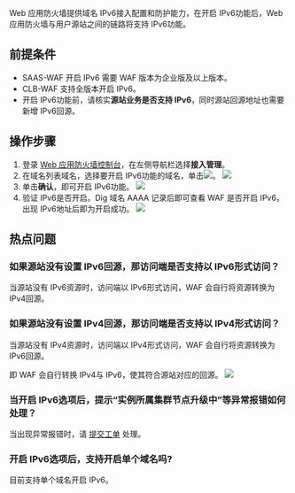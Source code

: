 Web 应用防火墙提供域名 IPv6接入配置和防护能力，在开启 IPv6功能后，Web 应用防火墙与用户源站之间的链路将支持 IPv6功能。

## 前提条件
- SAAS-WAF 开启 IPv6 需要 WAF 版本为企业版及以上版本。
- CLB-WAF 支持全版本开启 IPv6。
- 开启 IPv6功能前，请核实**源站业务是否支持 IPv6**，同时源站回源地址也需要新增 IPv6回源。


## 操作步骤
1. 登录 [Web 应用防火墙控制台](https://console.cloud.tencent.com/guanjia/tea-overview)，在左侧导航栏选择**接入管理**。
2. 在域名列表域名，选择要开启 IPv6功能的域名，单击![](https://qcloudimg.tencent-cloud.cn/raw/4c2a6f21d580a298869fd5455dbf46f1.png)。
![](https://qcloudimg.tencent-cloud.cn/raw/246b09ddb9b62b638fc37a7325904adb.png)
3. 单击**确认**，即可开启 IPv6功能。
![](https://qcloudimg.tencent-cloud.cn/raw/b5b8c1db4b8b877679afa34538d92710.png)
4. 验证 IPv6是否开启。Dig 域名 AAAA 记录后即可查看 WAF 是否开启 IPv6，出现 IPv6地址后即为开启成功。
![](https://qcloudimg.tencent-cloud.cn/raw/76c1a8076691df60d42411fcb0594ddc.png)


## 热点问题
### 如果源站没有设置 IPv6回源，那访问端是否支持以 IPv6形式访问？
当源站没有 IPv6资源时，访问端以 IPv6形式访问，WAF 会自行将资源转换为 IPv4回源。

### 如果源站没有设置 IPv4回源，那访问端是否支持以 IPv4形式访问？
当源站没有 IPv4资源时，访问端以 IPv4形式访问，WAF 会自行将资源转换为 IPv6回源。

即 WAF 会自行转换 IPv4与 IPv6，使其符合源站对应的回源。
![](https://qcloudimg.tencent-cloud.cn/raw/9c24a1f20a3fcf8cc8c3d14df3662305.png)

### 当开启 IPv6选项后，提示“实例所属集群节点升级中”等异常报错如何处理？
当出现异常报错时，请 [提交工单](https://console.cloud.tencent.com/workorder/category) 处理。

### 开启 IPv6选项后，支持开启单个域名吗?
目前支持单个域名开启 IPv6。
